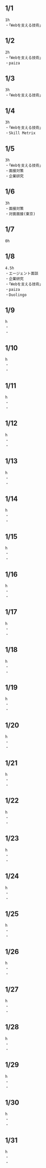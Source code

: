 ## 1/1
    1h
    ・「Webを支える技術」

## 1/2
    2h
    ・「Webを支える技術」
    ・paiza

## 1/3
    3h
    ・「Webを支える技術」

## 1/4
    3h
    ・「Webを支える技術」
    ・Skill Metrix

## 1/5
    3h
    ・「Webを支える技術」
    ・面接対策
    ・企業研究

## 1/6
    3h
    ・面接対策
    ・対面面接(東京)

## 1/7
    0h

## 1/8
    4.5h
    ・エージェント面談
    ・企業研究
    ・「Webを支える技術」
    ・paiza
    ・Duolingo

## 1/9
    h
    ・
    ・

## 1/10
    h
    ・
    ・

## 1/11
    h
    ・
    ・

## 1/12
    h
    ・
    ・

## 1/13
    h
    ・
    ・

## 1/14
    h
    ・
    ・

## 1/15
    h
    ・
    ・

## 1/16
    h
    ・
    ・

## 1/17
    h
    ・
    ・

## 1/18
    h
    ・
    ・

## 1/19
    h
    ・
    ・

## 1/20
    h
    ・
    ・

## 1/21
    h
    ・
    ・

## 1/22
    h
    ・
    ・

## 1/23
    h
    ・
    ・

## 1/24
    h
    ・
    ・

## 1/25
    h
    ・
    ・

## 1/26
    h
    ・
    ・

## 1/27
    h
    ・
    ・

## 1/28
    h
    ・
    ・

## 1/29
    h
    ・
    ・

## 1/30
    h
    ・
    ・

## 1/31
    h
    ・
    ・